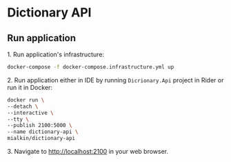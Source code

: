 # Dictionary API

## Run application

1\. Run application's infrastructure:

```bash
docker-compose -f docker-compose.infrastructure.yml up
```

2\. Run application either in IDE  by running `Dicrionary.Api` project in Rider or run it in Docker:

```bash
docker run \
--detach \
--interactive \
--tty \
--publish 2100:5000 \
--name dictionary-api \
mialkin/dictionary-api
```

3\. Navigate to <http://localhost:2100> in your web browser.

